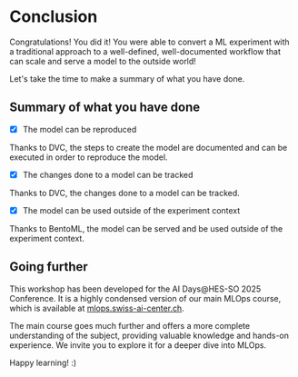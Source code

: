 # Conclusion

Congratulations! You did it! You were able to convert a ML experiment with a
traditional approach to a well-defined, well-documented workflow that can scale
and serve a model to the outside world!

Let's take the time to make a summary of what you have done.

## Summary of what you have done

- [x] The model can be reproduced

Thanks to DVC, the steps to create the model are documented and can be executed
in order to reproduce the model.

- [x]  The changes done to a model can be tracked

Thanks to DVC, the changes done to a model can be tracked.

- [x] The model can be used outside of the experiment context

Thanks to BentoML, the model can be served and be used outside of the experiment
context.

## Going further

This workshop has been developed for the AI Days@HES-SO 2025 Conference. It is a
highly condensed version of our main MLOps course, which is available at
[mlops.swiss-ai-center.ch](https://mlops.swiss-ai-center.ch/).

The main course goes much further and offers a more complete understanding of
the subject, providing valuable knowledge and hands-on experience. We invite you
to explore it for a deeper dive into MLOps.

Happy learning! :)
